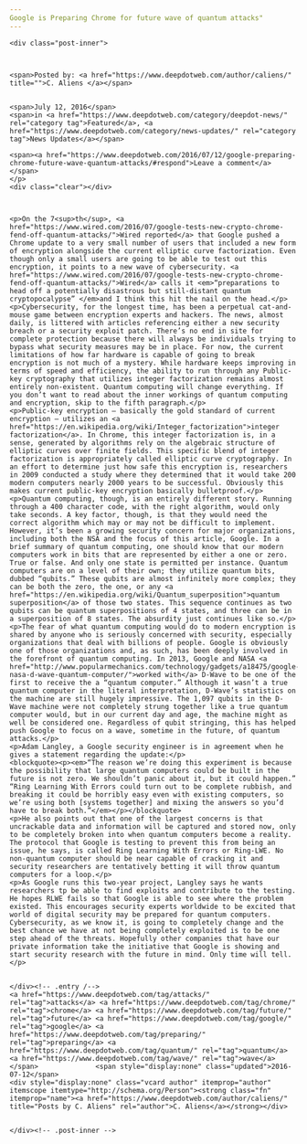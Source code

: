 ```yaml
---
Google is Preparing Chrome for future wave of quantum attacks"
---
```

<article class="post-listing post-14785 post type-post status-publish format-standard has-post-thumbnail hentry  tag-attacks tag-chrome tag-future tag-google tag-preparing tag-quantum tag-wave">
    
    <div class="post-inner">
    
    
        
    <span>Posted by: <a href="https://www.deepdotweb.com/author/caliens/" title="">C. Aliens </a></span>
    
    
    <span>July 12, 2016</span>
    <span>in <a href="https://www.deepdotweb.com/category/deepdot-news/" rel="category tag">Featured</a>, <a href="https://www.deepdotweb.com/category/news-updates/" rel="category tag">News Updates</a></span>
    
    <span><a href="https://www.deepdotweb.com/2016/07/12/google-preparing-chrome-future-wave-quantum-attacks/#respond">Leave a comment</a></span>
    </p>
    <div class="clear"></div>
    
    
    
    <p>On the 7<sup>th</sup>, <a href="https://www.wired.com/2016/07/google-tests-new-crypto-chrome-fend-off-quantum-attacks/">Wired reported</a> that Google pushed a Chrome update to a very small number of users that included a new form of encryption alongside the current elliptic curve factorization. Even though only a small users are going to be able to test out this encryption, it points to a new wave of cybersecurity. <a href="https://www.wired.com/2016/07/google-tests-new-crypto-chrome-fend-off-quantum-attacks/">Wired</a> calls it <em>“preparations to head off a potentially disastrous but still-distant quantum cryptopocalypse” </em>and I think this hit the nail on the head.</p>
    <p>Cybersecurity, for the longest time, has been a perpetual cat-and-mouse game between encryption experts and hackers. The news, almost daily, is littered with articles referencing either a new security breach or a security exploit patch. There’s no end in site for complete protection because there will always be individuals trying to bypass what security measures may be in place. For now, the current limitations of how far hardware is capable of going to break encryption is not much of a mystery. While hardware keeps improving in terms of speed and efficiency, the ability to run through any Public-key cryptography that utilizes integer factorization remains almost entirely non-existent. Quantum computing will change everything. If you don’t want to read about the inner workings of quantum computing and encryption, skip to the fifth paragraph.</p>
    <p>Public-key encryption – basically the gold standard of current encryption – utilizes an <a href="https://en.wikipedia.org/wiki/Integer_factorization">integer factorization</a>. In Chrome, this integer factorization is, in a sense, generated by algorithms rely on the algebraic structure of elliptic curves over finite fields. This specific blend of integer factorization is appropriately called elliptic curve cryptography. In an effort to determine just how safe this encryption is, researchers in 2009 conducted a study where they determined that it would take 200 modern computers nearly 2000 years to be successful. Obviously this makes current public-key encryption basically bulletproof.</p>
    <p>Quantum computing, though, is an entirely different story. Running through a 400 character code, with the right algorithm, would only take seconds. A key factor, though, is that they would need the correct algorithm which may or may not be difficult to implement. However, it’s been a growing security concern for major organizations, including both the NSA and the focus of this article, Google. In a brief summary of quantum computing, one should know that our modern computers work in bits that are represented by either a one or zero. True or false. And only one state is permitted per instance. Quantum computers are on a level of their own; they utilize quantum bits, dubbed “qubits.” These qubits are almost infinitely more complex; they can be both the zero, the one, or any <a href="https://en.wikipedia.org/wiki/Quantum_superposition">quantum superposition</a> of those two states. This sequence continues as two qubits can be quantum superpositions of 4 states, and three can be in a superposition of 8 states. The absurdity just continues like so.</p>
    <p>The fear of what quantum computing would do to modern encryption is shared by anyone who is seriously concerned with security, especially organizations that deal with billions of people. Google is obviously one of those organizations and, as such, has been deeply involved in the forefront of quantum computing. In 2013, Google and NASA <a href="http://www.popularmechanics.com/technology/gadgets/a18475/google-nasa-d-wave-quantum-computer/">worked with</a> D-Wave to be one of the first to receive the a “quantum computer.” Although it wasn’t a true quantum computer in the literal interpretation, D-Wave’s statistics on the machine are still hugely impressive. The 1,097 qubits in the D-Wave machine were not completely strung together like a true quantum computer would, but in our current day and age, the machine might as well be considered one. Regardless of qubit stringing, this has helped push Google to focus on a wave, sometime in the future, of quantum attacks.</p>
    <p>Adam Langley, a Google security engineer is in agreement when he gives a statement regarding the update:</p>
    <blockquote><p><em>“The reason we’re doing this experiment is because the possibility that large quantum computers could be built in the future is not zero. We shouldn’t panic about it, but it could happen.” “Ring Learning With Errors could turn out to be complete rubbish, and breaking it could be horribly easy even with existing computers, so we’re using both [systems together] and mixing the answers so you’d have to break both.”</em></p></blockquote>
    <p>He also points out that one of the largest concerns is that uncrackable data and information will be captured and stored now, only to be completely broken into when quantum computers become a reality. The protocol that Google is testing to prevent this from being an issue, he says, is called Ring Learning With Errors or Ring-LWE. No non-quantum computer should be near capable of cracking it and security researchers are tentatively betting it will throw quantum computers for a loop.</p>
    <p>As Google runs this two-year project, Langley says he wants researchers tp be able to find exploits and contribute to the testing. He hopes RLWE fails so that Google is able to see where the problem existed. This encourages security experts worldwide to be excited that world of digital security may be prepared for quantum computers. Cybersecurity, as we know it, is going to completely change and the best chance we have at not being completely exploited is to be one step ahead of the threats. Hopefully other companies that have our private information take the initiative that Google is showing and start security research with the future in mind. Only time will tell.</p>
    
    
    </div><!-- .entry /-->
    <a href="https://www.deepdotweb.com/tag/attacks/" rel="tag">attacks</a> <a href="https://www.deepdotweb.com/tag/chrome/" rel="tag">chrome</a> <a href="https://www.deepdotweb.com/tag/future/" rel="tag">future</a> <a href="https://www.deepdotweb.com/tag/google/" rel="tag">google</a> <a href="https://www.deepdotweb.com/tag/preparing/" rel="tag">preparing</a> <a href="https://www.deepdotweb.com/tag/quantum/" rel="tag">quantum</a> <a href="https://www.deepdotweb.com/tag/wave/" rel="tag">wave</a></span>				<span style="display:none" class="updated">2016-07-12</span>
    <div style="display:none" class="vcard author" itemprop="author" itemscope itemtype="http://schema.org/Person"><strong class="fn" itemprop="name"><a href="https://www.deepdotweb.com/author/caliens/" title="Posts by C. Aliens" rel="author">C. Aliens</a></strong></div>
    
    
    </div><!-- .post-inner -->
</article><!-- .post-listing -->

